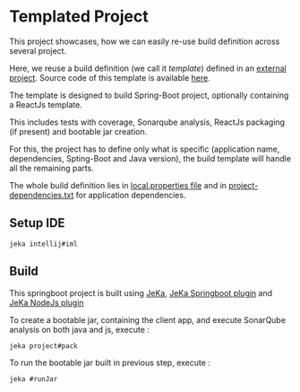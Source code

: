 # Templated Project
This project showcases, how we can easily re-use build definition across several project.

Here, we reuse a build definition (we call it *template*) defined in an [external project](https://github.com/jeka-dev/template-examples).
Source code of this template is available [here](https://github.com/jeka-dev/template-examples/blob/master/src/main/java/dev/jeka/examples/templates/SpringBootTemplateBuild.java).

The template is designed to build Spring-Boot project, optionally containing a ReactJs template.

This includes tests with coverage, Sonarqube analysis, ReactJs packaging (if present) and bootable jar creation.

For this, the project has to define only what is specific (application name, dependencies, Spting-Boot and Java version),
the build template will handle all the remaining parts.

The whole build definition lies in [local.properties file](local.properties) 
and in [project-dependencies.txt](project-dependencies.txt) for application dependencies.

## Setup IDE

```shell
jeka intellij#iml
```

## Build

This springboot project is built using [JeKa](https://jeka.dev), [JeKa Springboot plugin](https://github.com/jeka-dev/jeka/tree/master/plugins/dev.jeka.plugins.springboot)
and [JeKa NodeJs plugin](https://github.com/jeka-dev/jeka/tree/master/plugins/dev.jeka.plugins.nodejs) 

To create a bootable jar, containing the client app, and execute SonarQube analysis on both java and js, execute :
```shell
jeka project#pack
```

To run the bootable jar built in previous step, execute :
```shell
jeka #runJar
```

